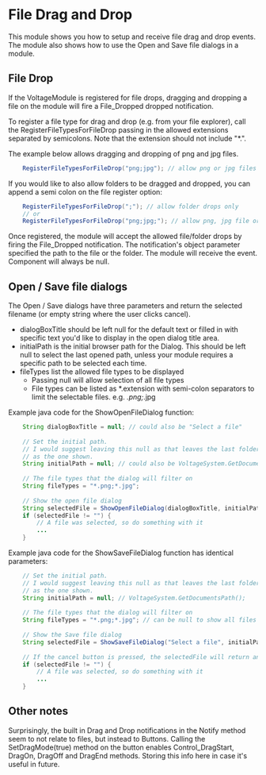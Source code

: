 # File Drag and Drop

This module shows you how to setup and receive file drag and drop events.
The module also shows how to use the Open and Save file dialogs in a module.

## File Drop

If the VoltageModule is registered for file drops, dragging and dropping a file on the module will fire a File_Dropped dropped notification.

To register a file type for drag and drop (e.g. from your file explorer), call the RegisterFileTypesForFileDrop passing in the allowed extensions separated by semicolons.
Note that the extension should not include "*.".

The example below allows dragging and dropping of png and jpg files.

```java
	RegisterFileTypesForFileDrop("png;jpg"); // allow png or jpg files to be dropped
```

If you would like to also allow folders to be dragged and dropped, you can append a semi colon on the file register option:
```java
	RegisterFileTypesForFileDrop(";"); // allow folder drops only
	// or
	RegisterFileTypesForFileDrop("png;jpg;"); // allow png, jpg file or folder drops
```

Once registered, the module will accept the allowed file/folder drops by firing the File_Dropped notification. The notification's object parameter specified the path to the file or the folder.
The module will receive the event. Component will always be null.

## Open / Save file dialogs

The Open / Save dialogs have three parameters and return the selected filename (or empty string where the user clicks cancel).
* dialogBoxTitle should be left null for the default text or filled in with specific text you'd like to display in the open dialog title area.
* initialPath is the initial browser path for the Dialog. This should be left null to select the last opened path, unless your module requires a specific path to be selected each time. 
* fileTypes list the allowed file types to be displayed
	* Passing null will allow selection of all file types
	* File types can be listed as *.extension with semi-colon separators to limit the selectable files. e.g. *.png;*.jpg

Example java code for the ShowOpenFileDialog function:
```java
    String dialogBoxTitle = null; // could also be "Select a file"
                   
    // Set the initial path.
    // I would suggest leaving this null as that leaves the last folder selected by the user
    // as the one shown.
    String initialPath = null; // could also be VoltageSystem.GetDocumentsPath();
    
    // The file types that the dialog will filter on
    String fileTypes = "*.png;*.jpg";
    
    // Show the open file dialog
    String selectedFile = ShowOpenFileDialog(dialogBoxTitle, initialPath, fileTypes);
    if (selectedFile != "") {
        // A file was selected, so do something with it
        ...
    }
```

Example java code for the ShowSaveFileDialog function has identical parameters:
```java
    // Set the initial path.
    // I would suggest leaving this null as that leaves the last folder selected by the user
    // as the one shown.
    String initialPath = null; // VoltageSystem.GetDocumentsPath();
    
    // The file types that the dialog will filter on
    String fileTypes = "*.png;*.jpg"; // can be null to show all files
    
    // Show the Save file dialog
    String selectedFile = ShowSaveFileDialog("Select a file", initialPath, fileTypes);
    
    // If the cancel button is pressed, the selectedFile will return an empty string
    if (selectedFile != "") {
        // A file was selected, so do something with it
        ...
    }
```

## Other notes

Surprisingly, the built in Drag and Drop notifications in the Notify method seem to not relate to files, but instead to Buttons.
Calling the SetDragMode(true) method on the button enables Control_DragStart, DragOn, DragOff and DragEnd methods.
Storing this info here in case it's useful in future.